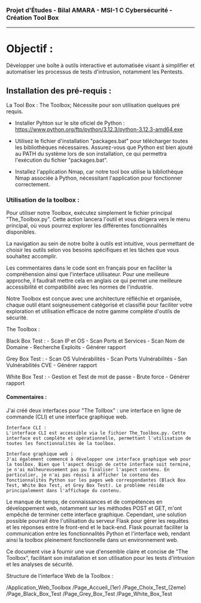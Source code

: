 ### Projet d'Études - Bilal AMARA - MSI-1 C Cybersécurité - Création Tool Box ###
----------------------------------------------------------------------
  
# Objectif : 

Développer une boîte à outils interactive et automatisée visant à simplifier et automatiser les processus de tests d'intrusion, notamment les Pentests.

## Installation des pré-requis : 
  
La Tool Box : The Toolbox; Nécessite pour son utilisation quelques pré requis.

- Installer Pyhton sur le site oficiel de Python : https://www.python.org/ftp/python/3.12.3/python-3.12.3-amd64.exe

- Utilisez le fichier d'installation "packages.bat" pour télécharger toutes les bibliothèques nécessaires. Assurez-vous que Python est bien ajouté au PATH du système lors de son installation, ce qui permettra l'exécution du fichier "packages.bat".

- Installez l'application Nmap, car notre tool box utilise la bibliothèque Nmap associée à Python, nécessitant l'application pour fonctionner correctement.
  

### Utilisation de la toolbox :
  
Pour utiliser notre Toolbox, exécutez simplement le fichier principal "The_Toolbox.py". Cette action lancera l'outil et vous dirigera vers le menu principal, où vous pourrez explorer les différentes fonctionnalités disponibles.

La navigation au sein de notre boîte à outils est intuitive, vous permettant de choisir les outils selon vos besoins spécifiques et les tâches que vous souhaitez accomplir.

Les commentaires dans le code sont en français pour en faciliter la compréhension ainsi que l'interface utilisateur. Pour une meilleure approche, il faudrait mettre cela en anglais ce qui permet une meilleure accessibilité et compatibilité avec les normes de l'industrie.

Notre Toolbox est conçue avec une architecture réfléchie et organisée, chaque outil étant soigneusement catégorisé et classifié pour faciliter votre exploration et utilisation efficace de notre gamme complète d'outils de sécurité.
  
The Toolbox :  

  Black Box Test :
     - Scan IP et OS
     - Scan Ports et Services
     - Scan Nom de Domaine
     - Recherche Exploits
     - Générer rapport 

  Grey Box Test :
     - Scan OS Vulnérabilités
     - Scan Ports Vulnérabilités
     - San Vulnérabilités CVE
     - Générer rapport

  White Box Test :
     - Gestion et Test de mot de passe
     - Brute force 
     - Générer rapport



#### Commentaires :

J'ai créé deux interfaces pour "The Tollbox" : une interface en ligne de commande (CLI) et une interface graphique web.

    Interface CLI :
    L'interface CLI est accessible via le fichier The_Toolbox.py. Cette interface est complète et opérationnelle, permettant l'utilisation de toutes les fonctionnalités de la toolbox.

    Interface graphique web :
    J'ai également commencé à développer une interface graphique web pour la toolbox. Bien que l'aspect design de cette interface soit terminé, je n'ai malheureusement pas pu finaliser l'aspect contenu. En particulier, je n'ai pas réussi à afficher le contenu des fonctionnalités Python sur les pages web correspondantes (Black Box Test, White Box Test, et Grey Box Test). Le problème réside principalement dans l'affichage du contenu.

Le manque de temps, de connaissances et de compétences en développement web, notamment sur les méthodes POST et GET, m'ont empêché de terminer cette interface graphique. Cependant, une solution possible pourrait être l'utilisation du serveur Flask pour gérer les requêtes et les réponses entre le front-end et le back-end. Flask pourrait faciliter la communication entre les fonctionnalités Python et l'interface web, rendant ainsi la toolbox pleinement fonctionnelle dans un environnement web.

Ce document vise à fournir une vue d'ensemble claire et concise de "The Toolbox", facilitant son installation et son utilisation pour les tests d'intrusion et les analyses de sécurité.

Structure de l'interface Web de la Toolbox : 

 /Application_Web_Toolbox
	/Page_Accueil_(1er)
	/Page_Choix_Test_(2eme)
	/Page_Black_Box_Test
	/Page_Grey_Box_Test
	/Page_White_Box_Test
	